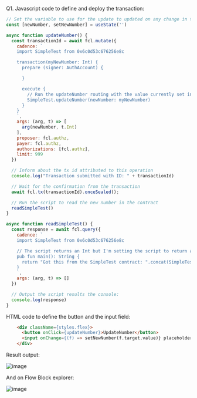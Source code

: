 Q1. Javascript code to define and deploy the transaction:

```javascript
// Set the variable to use for the update to updated on any change in the input field
const [newNumber, setNewNumber] = useState('')

async function updateNumber() {
  const transactionId = await fcl.mutate({
    cadence: `
    import SimpleTest from 0x6c0d53c676256e8c

    transaction(myNewNumber: Int) {
      prepare (signer: AuthAccount) {

      }

      execute {
        // Run the updateNumber routing with the value currently set in newNumber (passed as argument bellow)
        SimpleTest.updateNumber(newNumber: myNewNumber)
      }
    }
    `,
    args: (arg, t) => [
      arg(newNumber, t.Int)
    ],
    proposer: fcl.authz,
    payer: fcl.authz,
    authorizations: [fcl.authz],
    limit: 999
  })

  // Inform about the tx id attributed to this operation
  console.log("Transaction submitted with ID: " + transactionId)

  // Wait for the confirmation from the transaction
  await fcl.tx(transactionId).onceSealed();

  // Run the script to read the new number in the contract
  readSimpleTest()
}

async function readSimpleTest() {
  const response = await fcl.query({
    cadence: `
    import SimpleTest from 0x6c0d53c676256e8c

    // The script returns an Int but I'm setting the script to return a String on purpose
    pub fun main(): String {
      return "Got this from the SimpleTest contract: ".concat(SimpleTest.number.toString())
    }
    `,
    args: (arg, t) => []
  })

  // Output the script results the console:
  console.log(response)
}
```

HTML code to define the button and the input field:

```html
    <div className={styles.flex}>
      <button onClick={updateNumber}>UpdateNumber</button>
      <input onChange={(f) => setNewNumber(f.target.value)} placeholder="New Number?" />
    </div>
```

Result output:

![image](https://user-images.githubusercontent.com/39467168/190015470-f7f62cb3-7ee1-4664-a884-2509b5499779.png)

And on Flow Block explorer:

![image](https://user-images.githubusercontent.com/39467168/190015651-28ef3334-4271-4eca-bce5-535e653d0f2f.png)
